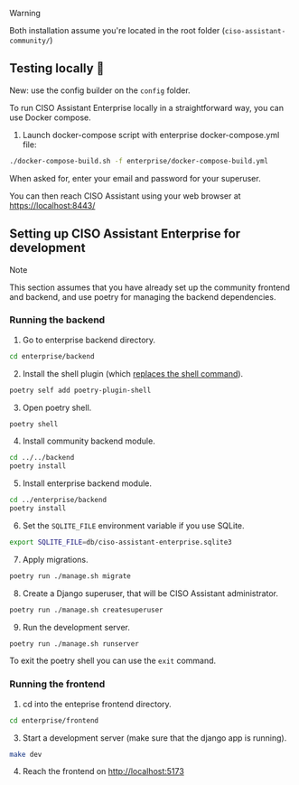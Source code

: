 > [!WARNING]
> Both installation assume you're located in the root folder (`ciso-assistant-community/`)

## Testing locally 🚀

New: use the config builder on the `config` folder.

To run CISO Assistant Enterprise locally in a straightforward way, you can use Docker compose.

1. Launch docker-compose script with enterprise docker-compose.yml file:

```sh
./docker-compose-build.sh -f enterprise/docker-compose-build.yml
```

When asked for, enter your email and password for your superuser.

You can then reach CISO Assistant using your web browser at [https://localhost:8443/](https://localhost:8443/)

## Setting up CISO Assistant Enterprise for development

> [!NOTE]
> This section assumes that you have already set up the community frontend and backend, and use poetry for managing the backend dependencies.

### Running the backend

1. Go to enterprise backend directory.

```sh
cd enterprise/backend
```

2. Install the shell plugin (which [replaces the shell command](https://python-poetry.org/docs/cli/#shell)).

```sh
poetry self add poetry-plugin-shell
```

3. Open poetry shell.

```sh
poetry shell
```

4. Install community backend module.

```sh
cd ../../backend
poetry install
```

5. Install enterprise backend module.

```sh
cd ../enterprise/backend
poetry install
```

6. Set the `SQLITE_FILE` environment variable if you use SQLite.

```sh
export SQLITE_FILE=db/ciso-assistant-enterprise.sqlite3
```

7. Apply migrations.

```sh
poetry run ./manage.sh migrate
```

8. Create a Django superuser, that will be CISO Assistant administrator.

```sh
poetry run ./manage.sh createsuperuser
```

9. Run the development server.

```sh
poetry run ./manage.sh runserver
```

To exit the poetry shell you can use the `exit` command.

### Running the frontend

1. cd into the enteprise frontend directory.

```bash
cd enterprise/frontend
```

3. Start a development server (make sure that the django app is running).

```bash
make dev
```

4. Reach the frontend on <http://localhost:5173>
